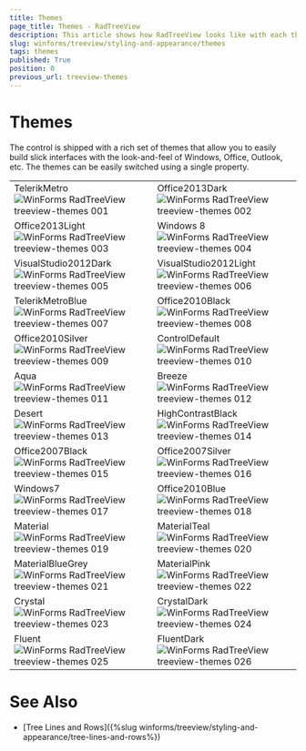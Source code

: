 ```yaml
---
title: Themes
page_title: Themes - RadTreeView
description: This article shows how RadTreeView looks like with each theme available in the WinForms suite. 
slug: winforms/treeview/styling-and-appearance/themes
tags: themes
published: True
position: 0
previous_url: treeview-themes
---
```


# Themes

The control is shipped with a rich set of themes that allow you to easily build slick interfaces with the look-and-feel of Windows, Office, Outlook, etc. The themes can be easily switched using a single property.

|   |   |
|---|---|
|TelerikMetro<br/>![WinForms RadTreeView treeview-themes 001](images/treeview-themes001.png)|Office2013Dark<br/>![WinForms RadTreeView treeview-themes 002](images/treeview-themes002.png)|
|Office2013Light<br/>![WinForms RadTreeView treeview-themes 003](images/treeview-themes003.png)|Windows 8<br/>![WinForms RadTreeView treeview-themes 004](images/treeview-themes004.png)|
|VisualStudio2012Dark<br/>![WinForms RadTreeView treeview-themes 005](images/treeview-themes005.png)|VisualStudio2012Light<br/>![WinForms RadTreeView treeview-themes 006](images/treeview-themes006.png)|
|TelerikMetroBlue<br/>![WinForms RadTreeView treeview-themes 007](images/treeview-themes007.png)|Office2010Black<br/>![WinForms RadTreeView treeview-themes 008](images/treeview-themes008.png)|
|Office2010Silver<br/>![WinForms RadTreeView treeview-themes 009](images/treeview-themes009.png)|ControlDefault<br/>![WinForms RadTreeView treeview-themes 010](images/treeview-themes010.png)|
|Aqua<br/>![WinForms RadTreeView treeview-themes 011](images/treeview-themes011.png)|Breeze<br/>![WinForms RadTreeView treeview-themes 012](images/treeview-themes012.png)|
|Desert<br/>![WinForms RadTreeView treeview-themes 013](images/treeview-themes013.png)|HighContrastBlack<br/>![WinForms RadTreeView treeview-themes 014](images/treeview-themes014.png)|
|Office2007Black<br/>![WinForms RadTreeView treeview-themes 015](images/treeview-themes015.png)|Office2007Silver<br/>![WinForms RadTreeView treeview-themes 016](images/treeview-themes016.png)|
|Windows7<br/>![WinForms RadTreeView treeview-themes 017](images/treeview-themes017.png)|Office2010Blue<br/>![WinForms RadTreeView treeview-themes 018](images/treeview-themes019.png)|
|Material<br/>![WinForms RadTreeView treeview-themes 019](images/treeview-themes019.png)|MaterialTeal<br/>![WinForms RadTreeView treeview-themes 020](images/treeview-themes020.png)|
|MaterialBlueGrey<br/>![WinForms RadTreeView treeview-themes 021](images/treeview-themes021.png)|MaterialPink<br/>![WinForms RadTreeView treeview-themes 022](images/treeview-themes022.png)|
|Crystal<br/>![WinForms RadTreeView treeview-themes 023](images/treeview-themes023.png)|CrystalDark<br/>![WinForms RadTreeView treeview-themes 024](images/treeview-themes024.png)|
|Fluent<br/>![WinForms RadTreeView treeview-themes 025](images/treeview-themes025.png)|FluentDark<br/>![WinForms RadTreeView treeview-themes 026](images/treeview-themes026.png)|





# See Also
* [Tree Lines and Rows]({%slug winforms/treeview/styling-and-appearance/tree-lines-and-rows%})

